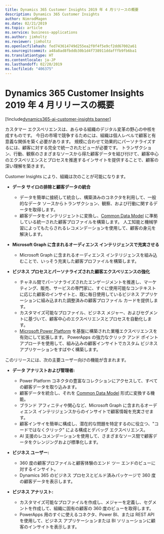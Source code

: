 ```yaml
---
title: Dynamics 365 Customer Insights 2019 年 4 月リリースの概要
description: Dynamics 365 Customer Insights
author: NimrodMagen
ms.date: 02/21/2019
ms.topic: article
ms.service: business-applications
ms.author: jimholtz
ms.reviewer: jimholtz
ms.openlocfilehash: fed743614749d255ea2f0f4f5e9cf2dd67002a61
ms.sourcegitcommit: a48a8ad8fbddb30b1d4f738911ddafffb9fb6ba1
ms.translationtype: HT
ms.contentlocale: ja-JP
ms.lasthandoff: 02/20/2019
ms.locfileid: "406375"
---
```

# <a name="overview-of-dynamics-365-customer-insights-april-19-release"></a>Dynamics 365 Customer Insights 2019 年 4 月リリースの概要
[!include[dynamics365-ai-customer-insights banner](../../includes/dynamics365-ai-customer-insights.md)]


カスタマー エクスペリエンスは、あらゆる組織のデジタル変革の野心の中核を成すものです。 今日の市場で競争するためには、組織は個人レベルで顧客と有意義な関係を築く必要があります。 規模に合わせて効果的にパーソナライズするには、顧客に対する完全で統一されたビューが必要です。 トランザクション、行動、観察のさまざまなソースから得た顧客データを結び付けて、顧客中心のエクスペリエンスとプロセスを推進するインサイトを提供することで、顧客の深い理解を築きます。

Customer Insights により、組織は次のことが可能になります。  

- **データ サイロの排除と顧客データの統合**

  - データを簡単に接続して統合し、構築済みのコネクタを利用して、一般的なデータ ソースからトランザクション、観察、および行動に関するデータを取得します。
  - 顧客データをインテリジェントに変換し、[Common Data Model](https://docs.microsoft.com/common-data-model/) に準拠している統一された顧客プロファイルを構築します。 人工知能と機械学習によってもたらされるレコメンデーションを使用して、顧客の身元を解決します。      

- **Microsoft Graph に含まれるオーディエンス インテリジェンスで充実させる**

  - Microsoft Graph に含まれるオーディエンス インテリジェンスを組み込むことで、いっそう充実した顧客プロファイルを構築します。  

- **ビジネス プロセスとパーソナライズされた顧客エクスペリエンスの強化**

  - チャネル間でパーソナライズされたエンゲージメントを推進し、マーケティング、販売、サービスの専門家に、すぐに使用可能なコンテキストに応じた顧客のインサイトと、既に毎日使用しているビジネス アプリケーションに組み込まれた調整済みの顧客プロファイル カードを提供します。    
  - カスタマイズ可能なプロファイル、ビジネス メジャー、およびセグメントに基づいて、顧客中心のエクスペリエンスとプロセスを自動化します。 
  - [Microsoft Power Platform](https://cloudblogs.microsoft.com/dynamics365/2019/01/29/the-microsoft-power-platform-empowering-millions-of-people-to-achieve-more/) を基盤に構築された業種エクスペリエンスを有効にして拡張します。 PowerApps の強力なクリック アンド ポイント アプローチを使用して、組み込みの顧客インサイトでカスタム ビジネス アプリケーションをすばやく構築します。  

このリリースには、次の主要ユーザー向けの機能が含まれます。

- **データ アナリストおよび管理者:**

  - Power Platform コネクタの豊富なコレクションにアクセスして、すべての顧客データを取り込みます。 
  - 顧客データを統合し、それを [Common Data Model](https://docs.microsoft.com/common-data-model/) 形式に変換する機能。 
  - ブランド アフィニティや関心など、Microsoft Graph に含まれるオーディエンス インテリジェンスからのインサイトで顧客情報を充実させます。 
  - 顧客インサイを簡単に構成し、潜在的な問題を特定するのに役立つ、"コードではなくクリック" による構成とデバッグ エクスペリエンス。 
  - AI 支援のレコメンデーションを使用して、さまざまなソース間で顧客データをクレンジングおよび標準化します。  

- **ビジネス ユーザー:**

  - 360 度の顧客プロファイルと顧客体験のエンド ツー エンドのビューに対するインサイト。 
  - Dynamics 365 のビジネス プロセスとビルド済みパッケージで 360 度の顧客データを表示します。 

- **ビジネス アナリスト:**

  - カスタマイズ可能なプロファイルを作成し、メジャーを定義し、セグメントを作成して、組織に固有の顧客の 360 度のビューを取得します。  
  - PowerApps 用のすぐに使えるコネクタ、Power BI、または REST API を使用して、ビジネス アプリケーションまたは BI ソリューションに顧客のインサイトを表示します。  
